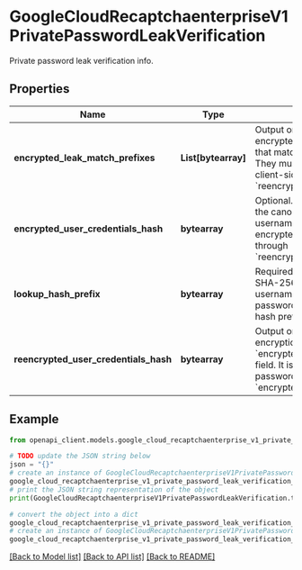 # GoogleCloudRecaptchaenterpriseV1PrivatePasswordLeakVerification

Private password leak verification info.

## Properties

Name | Type | Description | Notes
------------ | ------------- | ------------- | -------------
**encrypted_leak_match_prefixes** | **List[bytearray]** | Output only. List of prefixes of the encrypted potential password leaks that matched the given parameters. They must be compared with the client-side decryption prefix of &#x60;reencrypted_user_credentials_hash&#x60; | [optional] [readonly] 
**encrypted_user_credentials_hash** | **bytearray** | Optional. Encrypted Scrypt hash of the canonicalized username+password. It is re-encrypted by the server and returned through &#x60;reencrypted_user_credentials_hash&#x60;. | [optional] 
**lookup_hash_prefix** | **bytearray** | Required. Exactly 26-bit prefix of the SHA-256 hash of the canonicalized username. It is used to look up password leaks associated with that hash prefix. | [optional] 
**reencrypted_user_credentials_hash** | **bytearray** | Output only. Corresponds to the re-encryption of the &#x60;encrypted_user_credentials_hash&#x60; field. It is used to match potential password leaks within &#x60;encrypted_leak_match_prefixes&#x60;. | [optional] [readonly] 

## Example

```python
from openapi_client.models.google_cloud_recaptchaenterprise_v1_private_password_leak_verification import GoogleCloudRecaptchaenterpriseV1PrivatePasswordLeakVerification

# TODO update the JSON string below
json = "{}"
# create an instance of GoogleCloudRecaptchaenterpriseV1PrivatePasswordLeakVerification from a JSON string
google_cloud_recaptchaenterprise_v1_private_password_leak_verification_instance = GoogleCloudRecaptchaenterpriseV1PrivatePasswordLeakVerification.from_json(json)
# print the JSON string representation of the object
print(GoogleCloudRecaptchaenterpriseV1PrivatePasswordLeakVerification.to_json())

# convert the object into a dict
google_cloud_recaptchaenterprise_v1_private_password_leak_verification_dict = google_cloud_recaptchaenterprise_v1_private_password_leak_verification_instance.to_dict()
# create an instance of GoogleCloudRecaptchaenterpriseV1PrivatePasswordLeakVerification from a dict
google_cloud_recaptchaenterprise_v1_private_password_leak_verification_from_dict = GoogleCloudRecaptchaenterpriseV1PrivatePasswordLeakVerification.from_dict(google_cloud_recaptchaenterprise_v1_private_password_leak_verification_dict)
```
[[Back to Model list]](../README.md#documentation-for-models) [[Back to API list]](../README.md#documentation-for-api-endpoints) [[Back to README]](../README.md)


